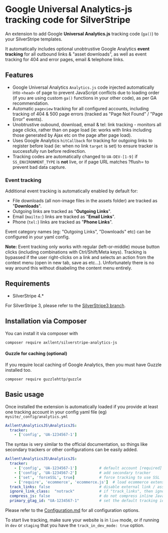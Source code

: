 # Google Universal Analytics-js tracking code for SilverStripe

An extension to add Google **Universal Analytics.js** tracking code (`ga()`) to your SilverStripe templates.

It automatically includes optional unobtrustive Google Analytics **event tracking** for all outbound links & "asset downloads", as well as event tracking for 404 and error pages, email & telephone links.

## Features

- Google Universal Analytics `Analytics.js` code injected automatically into `<head>` of page to prevent JavaScript conflicts due to loading order (if you are using custom `ga()` functions in your other code), as per GA recommendation.
- Automatic `pageview` tracking for all configured accounts, including tracking of 404 & 500 page errors (tracked as "Page Not Found" / "Page Error" events).
- Unobtrustive oubound, download, email & tel: link tracking - monitors all page clicks, rather than on page load (ie: works with links including those generated by Ajax etc on the page after page load).
- Uses Google Analytics `hitCallback` for tracking for outgoing links to register before load (ie: when no link `target` is set) to ensure tracker is successfully run before redirection.
- Tracking codes are automatically changed to `UA-DEV-[1-9]` if `SS_ENVIRONMENT_TYPE` is **not** live, or if page URL matches ?flush= to prevent bad data capture.

### Event tracking

Additional event tracking is automatically enabled by default for:

- File downloads (all non-image files in the assets folder) are tracked as "**Downloads**".
- Outgoing links are tracked as "**Outgoing Links**".
- Email (`mailto:`) links are tracked as "**Email Links**".
- Phone (`tel:`) links are tracked as "**Phone Links**".

Event category names (eg: "Outgoing Links", "Downloads" etc) can be configured in your yaml config.

**Note:** Event tracking only works with regular (left-or-middle) mouse button clicks (including combinations with Ctrl/Shift/Meta keys). Tracking is bypassed if the user right-clicks on a link and selects an action from the context menu (open in new tab, save as etc...). Unfortunately there is no way around this without disabeling the content menu entirely.

## Requirements

- SilverStripe 4.*

For SilverStripe 3, please refer to the [SilverStripe3 branch](https://github.com/axllent/silverstripe-analytics-js/tree/silverstripe3).

## Installation via Composer

You can install it via composer with
```
composer require axllent/silverstripe-analytics-js
```
#### Guzzle for caching (optional)
If you require local caching of Google Analytics, then you must have Guzzle installed too.
```
composer require guzzlehttp/guzzle
```

## Basic usage

Once installed the extension is automatically loaded if you provide at least one tracking account in your config yaml file (eg) `mysite/_config/analytics.yml`

```yaml
Axllent\AnalyticsJS\AnalyticsJS:
  tracker:
    - ['config', 'UA-1234567-1']
```

The syntax is very similar to the official documentation, so things like secondary trackers or other configurations can be easily added.

```yaml
Axllent\AnalyticsJS\AnalyticsJS:
  tracker:
    - ['config', 'UA-1234567-1']          # default account [required]
    - ['config', 'UA-1234567-2']          # add secondary tracker
    - ['set', 'forceSSL', true]           # force tracking to use SSL
    - ['require', 'ecommerce', 'ecommerce.js']  # load ecommerce extension
  track_links: false                      # disable external link / asset tracking
  ignore_link_class:  "notrack"           # if "track_links", then ignore external links with the "notrack" class
  compress_js: false                      # do not compress inline JavaScript
  primary_gtag_id: "UA-1234567-1"         # set the default tracking id to be used when loading gtag (defaults to the first tracker)
```

Please refer to the [Configuration.md](docs/en/Configuration.md) for all configuration options.

To start live tracking, make sure your website is in `live` mode, or if running in `dev` or `staging` that you
have the `track_in_dev_mode: true` option.
